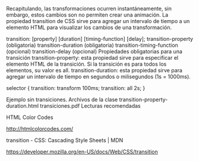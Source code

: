Recapitulando, las transformaciones ocurren instantáneamente, sin embargo, estos cambios son no permiten crear una animación. La propiedad transition de CSS sirve para agregar un intervalo de tiempo a un elemento HTML para visualizar los cambios de una transformación.

transition: [property] [duration] [timing-function] [delay];
transition-property (obligatoria)
transition-duration (obligatoria)
transition-timing-function (opcional)
transition-delay (opcional)
Propiedades obligatorias para una transición
transition-property: esta propiedad sirve para especificar el elemento HTML de la transición. Si la transición es para todos los elementos, su valor es all.
transition-duration: esta propiedad sirve para agregar un intervalo de tiempo en segundos o milisegundos (1s = 1000ms).

selector {
    transition: transform 100ms;
    transition: all 2s;
}

Ejemplo sin transiciones.
Archivos de la clase
transition-property-duration.html
transiciones.pdf
Lecturas recomendadas

HTML Color Codes

http://htmlcolorcodes.com/


transition - CSS: Cascading Style Sheets | MDN

https://developer.mozilla.org/en-US/docs/Web/CSS/transition